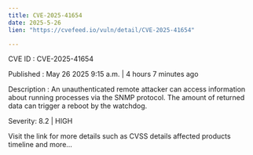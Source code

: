 ```yaml
---
title: CVE-2025-41654
date: 2025-5-26
lien: "https://cvefeed.io/vuln/detail/CVE-2025-41654"

---
```


CVE ID : CVE-2025-41654

Published :  May 26
2025
9:15 a.m. | 4 hours
7 minutes ago

Description : An unauthenticated remote attacker can access information about running processes via the SNMP protocol. The amount of returned data can trigger a reboot by the watchdog.

Severity: 8.2 | HIGH

Visit the link for more details
such as CVSS details
affected products
timeline
and more...
